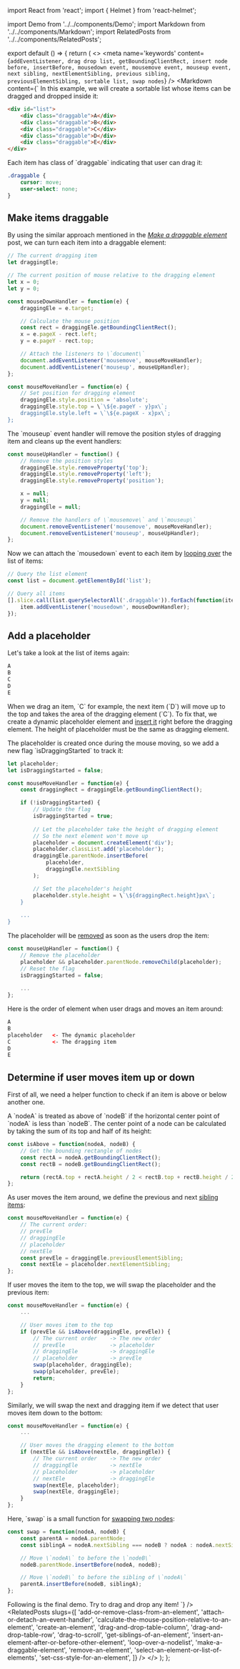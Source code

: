 import React from 'react';
import { Helmet } from 'react-helmet';

import Demo from '../../components/Demo';
import Markdown from '../../components/Markdown';
import RelatedPosts from '../../components/RelatedPosts';

export default () => {
    return (
<>
<Helmet>
    <meta
        name='keywords'
        content={`
            addEventListener, drag drop list, getBoundingClientRect, insert node before, insertBefore,
            mousedown event, mousemove event, mouseup event, next sibling, nextElementSibling,
            previous sibling, previousElementSibling, sortable list, swap nodes
        `}
    />
</Helmet>
<Markdown
    content={`
In this example, we will create a sortable list whose items can be dragged and dropped inside it:

~~~ html
<div id="list">
    <div class="draggable">A</div>
    <div class="draggable">B</div>
    <div class="draggable">C</div>
    <div class="draggable">D</div>
    <div class="draggable">E</div>
</div>
~~~

Each item has class of \`draggable\` indicating that user can drag it:

~~~ css
.draggable {
    cursor: move;
    user-select: none;
}
~~~

## Make items draggable

By using the similar approach mentioned in the [_Make a draggable element_](/make-a-draggable-element) post,
we can turn each item into a draggable element:

~~~ javascript
// The current dragging item
let draggingEle;

// The current position of mouse relative to the dragging element
let x = 0;
let y = 0;

const mouseDownHandler = function(e) {
    draggingEle = e.target;

    // Calculate the mouse position
    const rect = draggingEle.getBoundingClientRect();
    x = e.pageX - rect.left;
    y = e.pageY - rect.top;

    // Attach the listeners to \`document\`
    document.addEventListener('mousemove', mouseMoveHandler);
    document.addEventListener('mouseup', mouseUpHandler);
};

const mouseMoveHandler = function(e) {
    // Set position for dragging element
    draggingEle.style.position = 'absolute';
    draggingEle.style.top = \`\${e.pageY - y}px\`; 
    draggingEle.style.left = \`\${e.pageX - x}px\`;
};
~~~

The \`mouseup\` event handler will remove the position styles of dragging item and cleans up the event handlers:

~~~ javascript
const mouseUpHandler = function() {
    // Remove the position styles
    draggingEle.style.removeProperty('top');
    draggingEle.style.removeProperty('left');
    draggingEle.style.removeProperty('position');

    x = null;
    y = null;
    draggingEle = null;

    // Remove the handlers of \`mousemove\` and \`mouseup\`
    document.removeEventListener('mousemove', mouseMoveHandler);
    document.removeEventListener('mouseup', mouseUpHandler);
};
~~~

Now we can attach the \`mousedown\` event to each item by [looping over](/loop-over-a-nodelist) the list of items:

~~~ javascript
// Query the list element
const list = document.getElementById('list');

// Query all items
[].slice.call(list.querySelectorAll('.draggable')).forEach(function(item) {
    item.addEventListener('mousedown', mouseDownHandler);
});
~~~

## Add a placeholder

Let's take a look at the list of items again:

~~~ html
A
B
C
D
E
~~~

When we drag an item, \`C\` for example, the next item (\`D\`) will move up to the top and takes the area of the dragging element (\`C\`).
To fix that, we create a dynamic placeholder element and [insert it](/insert-an-element-after-or-before-other-element) right before the dragging element.
The height of placeholder must be the same as dragging element.

The placeholder is created once during the mouse moving, so we add a new flag \`isDraggingStarted\` to track it:

~~~ javascript
let placeholder;
let isDraggingStarted = false;

const mouseMoveHandler = function(e) {
    const draggingRect = draggingEle.getBoundingClientRect();

    if (!isDraggingStarted) {
        // Update the flag
        isDraggingStarted = true;
        
        // Let the placeholder take the height of dragging element
        // So the next element won't move up
        placeholder = document.createElement('div');
        placeholder.classList.add('placeholder');
        draggingEle.parentNode.insertBefore(
            placeholder,
            draggingEle.nextSibling
        );

        // Set the placeholder's height
        placeholder.style.height = \`\${draggingRect.height}px\`;
    }
    
    ...
}
~~~

The placeholder will be [removed](/remove-an-element) as soon as the users drop the item:

~~~ javascript
const mouseUpHandler = function() {
    // Remove the placeholder
    placeholder && placeholder.parentNode.removeChild(placeholder);
    // Reset the flag
    isDraggingStarted = false;
    
    ...
};
~~~

Here is the order of element when user drags and moves an item around:

~~~ html
A
B
placeholder   <- The dynamic placeholder
C             <- The dragging item
D
E
~~~

## Determine if user moves item up or down

First of all, we need a helper function to check if an item is above or below another one.

A \`nodeA\` is treated as above of \`nodeB\` if the horizontal center point of \`nodeA\` is less than \`nodeB\`.
The center point of a node can be calculated by taking the sum of its top and half of its height:

~~~ javascript
const isAbove = function(nodeA, nodeB) {
    // Get the bounding rectangle of nodes
    const rectA = nodeA.getBoundingClientRect();
    const rectB = nodeB.getBoundingClientRect();

    return (rectA.top + rectA.height / 2 < rectB.top + rectB.height / 2);
};
~~~

As user moves the item around, we define the previous and next [sibling items](/get-siblings-of-an-element):

~~~ javascript
const mouseMoveHandler = function(e) {
    // The current order:
    // prevEle
    // draggingEle
    // placeholder
    // nextEle
    const prevEle = draggingEle.previousElementSibling;
    const nextEle = placeholder.nextElementSibling;    
};
~~~

If user moves the item to the top, we will swap the placeholder and the previous item:

~~~ javascript
const mouseMoveHandler = function(e) {
    ...

    // User moves item to the top
    if (prevEle && isAbove(draggingEle, prevEle)) {
        // The current order    -> The new order
        // prevEle              -> placeholder
        // draggingEle          -> draggingEle
        // placeholder          -> prevEle
        swap(placeholder, draggingEle);
        swap(placeholder, prevEle);
        return;
    }
};
~~~

Similarly, we will swap the next and dragging item if we detect that user moves item down to the bottom:

~~~ javascript
const mouseMoveHandler = function(e) {
    ...

    // User moves the dragging element to the bottom
    if (nextEle && isAbove(nextEle, draggingEle)) {
        // The current order    -> The new order
        // draggingEle          -> nextEle
        // placeholder          -> placeholder
        // nextEle              -> draggingEle
        swap(nextEle, placeholder);
        swap(nextEle, draggingEle);
    }
};
~~~

Here, \`swap\` is a small function for [swapping two nodes](/swap-two-nodes):

~~~ javascript
const swap = function(nodeA, nodeB) {
    const parentA = nodeA.parentNode;
    const siblingA = nodeA.nextSibling === nodeB ? nodeA : nodeA.nextSibling;

    // Move \`nodeA\` to before the \`nodeB\`
    nodeB.parentNode.insertBefore(nodeA, nodeB);

    // Move \`nodeB\` to before the sibling of \`nodeA\`
    parentA.insertBefore(nodeB, siblingA);
};
~~~

Following is the final demo. Try to drag and drop any item!
`}
/>
<Demo src='/demo/drag-and-drop-element-in-a-list/index.html' />
<RelatedPosts
    slugs={[
        'add-or-remove-class-from-an-element',
        'attach-or-detach-an-event-handler',
        'calculate-the-mouse-position-relative-to-an-element',
        'create-an-element',
        'drag-and-drop-table-column',
        'drag-and-drop-table-row',
        'drag-to-scroll',
        'get-siblings-of-an-element',
        'insert-an-element-after-or-before-other-element',
        'loop-over-a-nodelist',
        'make-a-draggable-element',
        'remove-an-element',
        'select-an-element-or-list-of-elements',
        'set-css-style-for-an-element',
    ]}
/>
</>
    );
};

